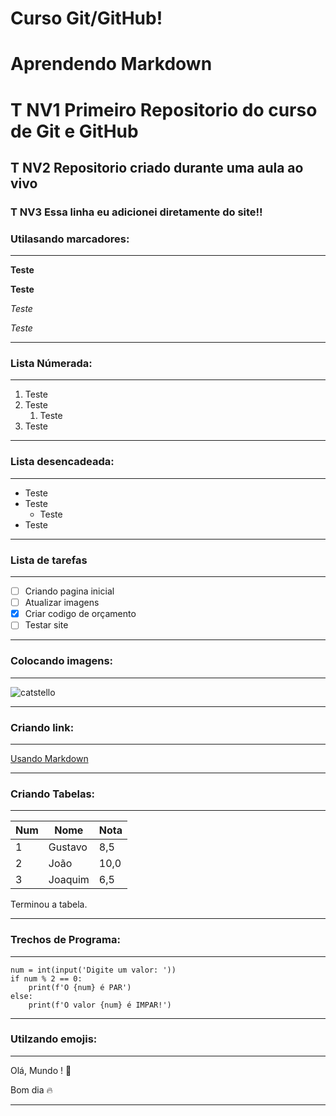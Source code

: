 # Curso Git/GitHub!
# Aprendendo Markdown
# T NV1 Primeiro Repositorio do curso de Git e GitHub

## T NV2 Repositorio criado durante uma aula ao vivo

### T NV3 Essa linha eu adicionei diretamente do site!!

### Utilasando marcadores:
---

**Teste**

__Teste__

*Teste*

_Teste_

---
### Lista Númerada:
---
1. Teste
2. Teste
   1. Teste
1. Teste

----
### Lista desencadeada:
---
* Teste
* Teste
   * Teste
* Teste

---
### Lista de tarefas
---
- [ ] Criando pagina inicial
- [ ] Atualizar imagens
- [x] Criar codigo de orçamento
- [ ] Testar site

---
### Colocando imagens:
---

![catstello](https://user-images.githubusercontent.com/126726289/225061277-90e50c82-e3c6-47d4-b63e-df0c6d9ec2c9.png)

---
### Criando link:
---

[Usando Markdown](https://experienceleague.adobe.com/docs/contributor/contributor-guide/writing-essentials/markdown.html?lang=pt-BR#:~:text=Para%20formatar%20o%20texto%20como%20it%C3%A1lico%2C%20coloque%2Do%20entre%20um,text%20is%20**bold**.)

---
### Criando Tabelas:
---

Num|Nome|Nota
---|---|---
1 | Gustavo | 8,5
2 | João | 10,0
3 | Joaquim | 6,5

Terminou a tabela.

---
### Trechos de Programa:
---

```
num = int(input('Digite um valor: '))
if num % 2 == 0:
    print(f'O {num} é PAR')
else:
    print(f'O valor {num} é IMPAR!')
```
---
### Utilzando emojis:
---

Olá, Mundo ! 💬

Bom dia 🔥

---
